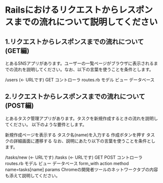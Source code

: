 # Railsにおけるリクエストからレスポンスまでの流れについて説明してください

## 1.リクエストからレスポンスまでの流れについて(GET編)
とあるSNSアプリがあります。ユーザーの一覧ページがブラウザに表示されるまでの流れを説明してください。なお、以下の言葉を使うことを条件とします。

/users (← URLです)
GET
コントローラ
routes.rb
モデル
ビュー
データベース
## 2.リクエストからレスポンスまでの流れについて(POST編)
とあるタスク管理アプリがあります。タスクを新規作成するときの流れを説明してください。
以下のような要件とします。

新規作成ページを表示する
タスク名(name)を入力する
作成ボタンを押す
タスクの詳細画面に遷移する
なお、説明にあたり以下の言葉を使うことを条件とします。

/tasks/new (← URLです)
/tasks (← URLです)
GET
POST
コントローラ
routes.rb
モデル
ビュー
データベース
form_with
action
method
name=tasks[name]
params
Chromeの開発者ツールのネットワークタブの内容も添えて説明してください。